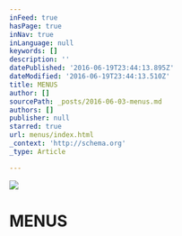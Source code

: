 ```yaml
---
inFeed: true
hasPage: true
inNav: true
inLanguage: null
keywords: []
description: ''
datePublished: '2016-06-19T23:44:13.895Z'
dateModified: '2016-06-19T23:44:13.510Z'
title: MENUS
author: []
sourcePath: _posts/2016-06-03-menus.md
authors: []
publisher: null
starred: true
url: menus/index.html
_context: 'http://schema.org'
_type: Article

---
```

![](https://the-grid-user-content.s3-us-west-2.amazonaws.com/613001be-f6e9-49ae-8b87-9c9bfda93faf.jpg)

# MENUS